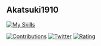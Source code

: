 ## Akatsuki1910
[![My Skills](https://skillicons.dev/icons?i=js,ts,html,css,sass,vue,nuxtjs,react,nextjs)](https://skillicons.dev)

[![Contributions](https://badgen.org/img/qiita/akatsuki1910/contributions?style=flat)](https://qiita.com/akatsuki1910)
[![Twitter](https://badgen.net/twitter/follow/teruru33550336)](https://twitter.com/teruru33550336)
[![Rating](https://badgen.org/img/atcoder/akatsuki1910/rating/algorithm?style=flat)](https://atcoder.jp/users/akatsuki1910?contestType=algo)
